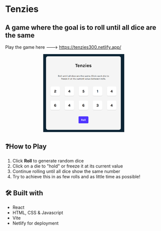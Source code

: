 # Tenzies

## A game where the goal is to roll until all dice are the same

Play the game here ---> https://tenzies300.netlify.app/

<p align="center">
    <img src="src/assets/Preview.png" alt="Preview-Img" width="260">
</p>

## ❓How to Play
1. Click **Roll** to generate random dice
2. Click on a die to "hold" or freeze it at its current value
3. Continue rolling until all dice show the same number
4. Try to achieve this in as few rolls and as little time as possible!

## 🛠️ Built with
- React
- HTML, CSS & Javascript
- Vite
- Netlify for deployment